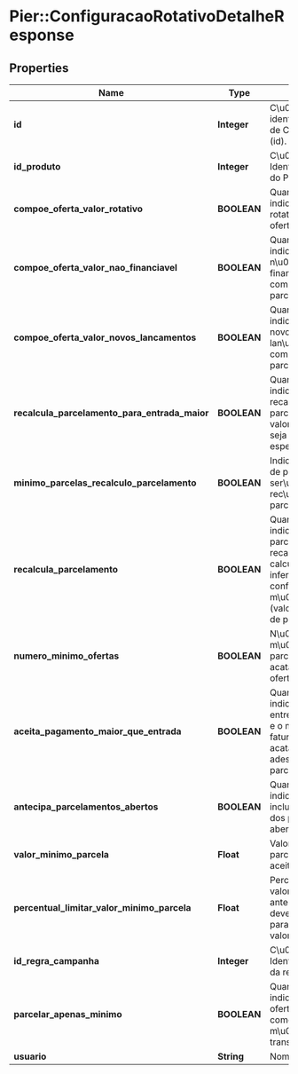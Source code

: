 # Pier::ConfiguracaoRotativoDetalheResponse

## Properties
Name | Type | Description | Notes
------------ | ------------- | ------------- | -------------
**id** | **Integer** | C\u00F3digo de identifica\u00E7\u00E3o de ConfiguracaoRotativo (id). | [optional] 
**id_produto** | **Integer** | C\u00F3digo de Identifica\u00E7\u00E3o do Produto (idProduto). | [optional] 
**compoe_oferta_valor_rotativo** | **BOOLEAN** | Quando verdadeiro, indica que o valor do rotativo deve compor a oferta de parcelamento. | [optional] 
**compoe_oferta_valor_nao_financiavel** | **BOOLEAN** | Quando verdadeiro, indica que o valor n\u00E3o financi\u00E1vel deve compor a oferta de parcelamento. | [optional] 
**compoe_oferta_valor_novos_lancamentos** | **BOOLEAN** | Quando verdadeiro, indica que o valor de novos lan\u00E7amentos deve compor a oferta de parcelamento | [optional] 
**recalcula_parcelamento_para_entrada_maior** | **BOOLEAN** | Quando verdadeiro, indica que deve recalcular o parcelamento caso o valor pago de entrada seja maior que o valor esperado | [optional] 
**minimo_parcelas_recalculo_parcelamento** | **BOOLEAN** | Indica o m\u00EDnimo de parcelas que ser\u00E1 acatado no rec\u00E1lculo do parcelamento. | [optional] 
**recalcula_parcelamento** | **BOOLEAN** | Quando verdadeiro, indica que o parcelamento deve ser recalculado caso o valor calculado da oferta seja inferior ao valor configurado m\u00EDnimo da parcela (valorMinimoParcela) e de percentual aberto | [optional] 
**numero_minimo_ofertas** | **BOOLEAN** | N\u00FAmero m\u00EDnimo de parcelas que ser\u00E1 acatado no recalculo da oferta. | [optional] 
**aceita_pagamento_maior_que_entrada** | **BOOLEAN** | Quando verdadeiro, indica que valores pagos entre o valor da entrada e o m\u00EDnimo da fatura ser\u00E3o acatados para a ades\u00E3o ao parcelamento | [optional] 
**antecipa_parcelamentos_abertos** | **BOOLEAN** | Quando verdadeiro, indica que deve-se incluir o valor presente dos parcelamentos em aberto. | [optional] 
**valor_minimo_parcela** | **Float** | Valor m\u00EDnimo da parcela que deve ser aceito na oferta. | [optional] 
**percentual_limitar_valor_minimo_parcela** | **Float** | Percentual sobre os valores de parcelamento anteriores em aberto que deve ser considerado para limitar valorMinimoParcela. | [optional] 
**id_regra_campanha** | **Integer** | C\u00F3digo de Identifica\u00E7\u00E3o da regra de campanha. | [optional] 
**parcelar_apenas_minimo** | **BOOLEAN** | Quando verdadeiro, indica que parcelamento ofertado ter\u00E1 como valor base o valor m\u00EDnimo das transa\u00E7\u00F5es. | [optional] 
**usuario** | **String** | Nome do usu\u00E1rio. | [optional] 


